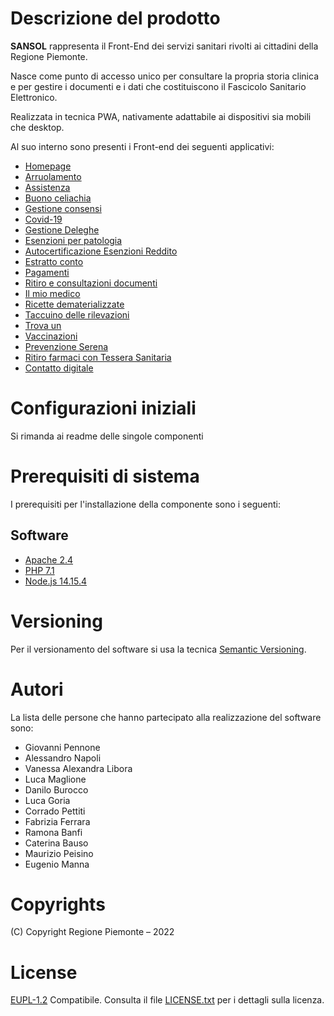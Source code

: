 # Descrizione del prodotto
**SANSOL** rappresenta il Front-End dei servizi sanitari rivolti ai cittadini della Regione Piemonte.

Nasce come  punto di accesso unico per consultare la propria storia clinica e per gestire i documenti e i dati che costituiscono il Fascicolo Sanitario Elettronico.

Realizzata in tecnica PWA, nativamente adattabile ai dispositivi sia mobili che desktop.

Al suo interno sono presenti i Front-end dei seguenti applicativi:

- [Homepage](https://github.com/regione-piemonte/sansol/tree/main/sansolpua)
- [Arruolamento](https://github.com/regione-piemonte/sansol/tree/main/sansolarruolamento) 
- [Assistenza](https://github.com/regione-piemonte/sansol/tree/main/sansolassistenza)
- [Buono celiachia](https://github.com/regione-piemonte/sansol/tree/main/sansolbuonoceliachia)
- [Gestione consensi](https://github.com/regione-piemonte/sansol/tree/main/sansolconsensi)
- [Covid-19](https://github.com/regione-piemonte/sansol/tree/main/sansolcovid19)
- [Gestione Deleghe](https://github.com/regione-piemonte/sansol/tree/main/sansoldeleghe)
- [Esenzioni per patologia](https://github.com/regione-piemonte/sansol/tree/main/sansolesenpat)
- [Autocertificazione Esenzioni Reddito](https://github.com/regione-piemonte/sansol/tree/main/sansolesenred)
- [Estratto conto](https://github.com/regione-piemonte/sansol/tree/main/sansolestrattoconto)
- [Pagamenti](https://github.com/regione-piemonte/sansol/tree/main/sansolpagamenti)
- [Ritiro e consultazioni documenti](https://github.com/regione-piemonte/sansol/tree/main/sansolfse)
- [Il mio medico](https://github.com/regione-piemonte/sansol/tree/main/sansolscerev)
- [Ricette dematerializzate](https://github.com/regione-piemonte/sansol/tree/main/sansolricette)
- [Taccuino delle rilevazioni](https://github.com/regione-piemonte/sansol/tree/main/sansoltaccuino)
- [Trova un](https://github.com/regione-piemonte/sansol/tree/main/sansoltrovaun)
- [Vaccinazioni](https://github.com/regione-piemonte/sansol/tree/main/sansolvaccinazioni)
- [Prevenzione Serena](https://github.com/regione-piemonte/sansol/tree/main/sansolriscre)
- [Ritiro farmaci con Tessera Sanitaria](https://github.com/regione-piemonte/sansol/tree/main/sansolfarab)
- [Contatto digitale](https://github.com/regione-piemonte/sansol/tree/main/sansolcontattodigit)

# Configurazioni iniziali
Si rimanda ai readme delle singole componenti 

# Prerequisiti di sistema
I prerequisiti per l'installazione della componente sono i seguenti:
## Software
- [Apache 2.4](https://www.apache.org)
- [PHP 7.1](https://www.php.net)
- [Node.js 14.15.4](https://nodejs.org)

# Versioning
Per il versionamento del software si usa la tecnica [Semantic Versioning](https://semver.org/).
# Autori
La lista delle persone che hanno partecipato alla realizzazione del software sono:

- Giovanni Pennone
- Alessandro Napoli
- Vanessa Alexandra Libora
- Luca Maglione
- Danilo Burocco
- Luca Goria
- Corrado Pettiti
- Fabrizia Ferrara
- Ramona Banfi
- Caterina Bauso
- Maurizio Peisino
- Eugenio Manna
# Copyrights
(C) Copyright Regione Piemonte – 2022
# License
[EUPL-1.2](https://joinup.ec.europa.eu/collection/eupl/eupl-text-11-12) Compatibile.  Consulta il file [LICENSE.txt](LICENSE.txt) per i dettagli sulla licenza.

